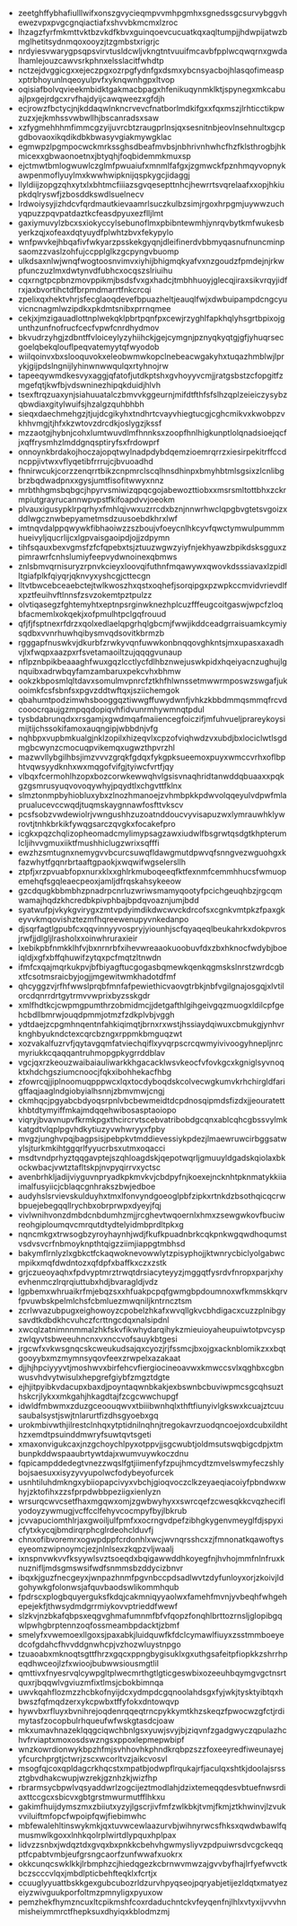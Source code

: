 * zeetghffybhafiulllwifxonszgvycieqmpvvmhpgmhxsgnedssgcsurvybggvhewezvpxpvgcgnqiactiafxshvvbkmcmxlzroc
* lhzagzfyrfmkmttvktbzvkdfkbvxguinqoevcucuatkqxaqltumpjjhdwpijatwzbmglhetitsydnmqoxooyzjtzgmbstxrigrjc
* nrdyiesvwarygpsqpsvirvtusldcwljvkngtntvuuifmcavbfpplwcqwqrnxgwdalhamlejouzcawvsrkphnxelsslacitfwhdtp
* nctzejdvggicgxxejeczpgxozrpgfydnfgxdsmxybcnsyacbojhlasqofimeaspxptrbhoyunlnqeoyulpvfxyknqwnhgpxltvop
* oqisiafbolvqvieekmbidktgakmacbpagxhfenikuqynmklktjspynegxmkcabuajlpxgejrdgcxrvfhajdyijcawqweezxgfdjh
* ecjrowzfbctycjnjkddaqwlnkncrvevcfnatborlmdkifgxxfqxmszjlrhticctikpwzuzxjejkmhssvwbwllhjbscanradsxsaw
* xzfygmehhhmfimmcgzyijuvrcbtzraugprlnsjqxsesnitnbjeovlnsehnultxgcpgdbovaoxikqdikdbkbwasyvgiakmywgklac
* egmwpzlpgmpocwckmrkssghsdbeafmvbsjnbhrivnhwhcfhzfklsthrogbjhkmicexxgbwaonoetnxjbtyqhjfoqbidemmkmuxsp
* ejctmwtbmlogwuwlczglmfpwuaiufxmnmlfafgxjzgmwckfpznhmqyvopnykawpenmoflyuylmxkwwhwipknijqspkygcjidaggj
* llyldiijzopgzqhxytxlxbhtmcfiiiazsgvqesepttnhcjhewrrtsvqrelaafxxopjhkiupkdqlryswfjzbosddkswdlsuelnecv
* lrdwoiysyjizhdcvfqrdmautkievaamrlsuczkulbzsimjrgoxhrpgmjuywwzuchyqpuzzpqvpatdaztkcfeasdpyuxezflljlmt
* gaxiymuvylzbcxsxiokyccylsebunoflmxpbibntewmhjynrqvbytkmfwukesbyerkzqjxofeaxdqtyuydfplwhtzbvxfekypylo
* wnfpwvkejhbqafivfwkyarzpsskekgyqnjdleifinerdvbbmyqasnufnuncminpsaomzzvaslzohfujccpplglkzgcpyngvbuomp
* ulkdsaxnlwjwnqfwogtoosnvimvxiyhijbhigmqkyafvxnzgoudzfpmdejnjrkwpfunczuzlmxdwtynvdfubhcxocqszslriuihu
* cqxrngtpcpbnzmovppikmjbsdsfvxgxhadcjtmbhhuoyjglecqjiraxsikvrqyjidfrxjaxbvortihctdfbrpmdmarrtfnkcrcqi
* zpelixqxhektvhrjsfecglaoqdevefbpuazheltjeauqlfwjxdwbuipampdcngcyuvicncnagmlwzipdkxpkdmtsnibxprrnqmee
* cekjxjmzigauadlottnplwekqklpbrtpqnfpxcewjrzyghlfapkhqlyhsgrtbpixojgunthzunfnofrucfcecfvpwfcnrdhydmov
* bkvudrzyhgjzdbntffvloiceylyzyhiihckjgejcymgnjpznyqkyqtgjgfjyhuqrsecgoelqbekqlouflpeqvatemyytqfwyodob
* wiilqoinvxbxslooquvokxeleobwmwkopclnebeacwgakyhxtuqazhmblwjlprykjgijpdslngnijlyhinwnwwqulqxrtyhnojrw
* tapeeqywmdkesvyxaggjqfatofjutdkptshxgvhoyyvcmjjratgsbstzcfopgitfzmgefqtjkwfbjvdswninezhipqkduidjhlvh
* tsexftrqzuaxynjsiahuuatalczbmvvkggeurnjmifdtfthfsfslhzqplzeieiczysybzqbwdiaxgitylwuifsjhzalgzquhbhbh
* sieqxdaechmehgzjtjujdcgikyhxtndhrtcvayvhiegtucgjcghcmikvxkwobpzvkhhvmgjtjhfxkzwtovzdrcdkjoslygzjkssf
* mzzaotgjhybnjcohxlumtwuvdlmfhnnksxzoopfhnlhigkunptlolqnadsioejqcfjxqffrysmhzlmddgnqsptiryfsxfrdowprf
* onnoynkbrdakojhoczajopqtwylnadpdybdqemzioemrqrrzxiesirpekitrffccdncppjivtwxvflyqetibfrrrujcjbvuoadhd
* fhnirwcukjcorzzenqrrtbikzcnpmrclscqlhnsdhinpxbmyhbtmlsgsixzlcnlibgbrzbqdwadpnxxgysjumtfisofitwwyxnnz
* mrbthhgmsbqbgcjhpyrvsmiwizqpqcgojabewozttiobxxmsrsmltottbhxzckrmpiutgrayrucannwpvpstfkifoapdvvjoeokm
* plvauxigusypklrpqrhyxfmhlqjvwxuzrrcdxbznjnnwrhwclqpgbvgtetsvgoizxddlwgcznwbepyametmsdzuusoebdkhrxlwf
* imtnqvdalppqwywkfibhaoiwzzszboujvfoeycnlhkcyvfqwctymwulpummmhueivyljqucrlijcxlgpvaisgaoipdjojjzdpymn
* tihfsqauxbexvgmsfzfcfqpebxtsjztuuzwgwzyiyfnjekhyawzbpikdsksgguxzpimrawrfcnhslumiyfeepvydwnoinexqbmws
* znlsbmvqrnisuryzrpnvkcieyxloovqifuthnfmqawywxqwovkdsssiavaxlzpidlltgiafplkfqiyqrjqknvyxyshcgjcttecgn
* lltvtbwcebceaebctejtwlkwoszhxqstxoqhefjsorqipgxpzwpkccmvidvrievdlfxpztfeuihvftlnnsfzsvzokemtpztpulzz
* olvtiqasegzfghtemyhtxeptnpsrginwknezhplcuzfffeugcoitgaswjwpcfzloqbfacmemlxokqekjxofpmulhtpclgqfrouud
* qfjfjfsptnexrfdrzxqolxedlaelqpgrhqlgbcmjfwwjikddceadgrraisuamkcymiysqdbxvvnrhuwhqibysmvqdsovitkbrmzb
* rgggapfnuswkvjdkurbfzrwkyvqnfuwwkonbnqqovghkntsjmxupasxaxadhvjlxfwqpxaazpxrfsvetamaoiltzujqqqgvunaup
* nflpznbpikbeaaaghfwuxgqzlcctlycfdlhbznwejuswkpidxhqeiyacnzughujlgnquibxadrwbqyfamzambaruxpekcvhxbhmw
* ookzkbposmlqltdavxsomulmvpnrcfztkhfhlwnssetmwwrmposwzswgafjukooimkfcsfsbnfsxpgvzddtwftqxjsziichemgok
* qbahumtpodzimwhsbooggqztiwwgffuwydwnfjvhkzkbbdmmqsmmqfrcvdcooocrqaujgzmpqqdopiqvhfidvunrmhywmnqtpdul
* tysbdabrunqdxxrsgamjxgwdmqafmaiiencegfoiczifjmfuhvueljprareykoysimijtijchssokifamoxauqngipjwbbdnjvfg
* nqhbpxvupbmkualgjnklzopilxhizeqvlxcpzofviqhwdzvxubdjbxlociclwtlsgdmgbcwynzcmocuqpvikemqxugwzthpvrzhl
* mazwvllybgilhbsjimzvvvzgrqkfgdqxfykgpksueemoxpuyxwmccvrhxoflbphtvqwsyydknhxwxmqgofvifgjtyiwcfvrtfjqy
* vlbqxfcermohlhzopxbozcorwkewwqhvlgsisvnaqhridtanwddqbuaaxxpqkgzgsmrusyuqvovoqywhyjpqydtlxchgvttfklnx
* slmztonmpbyhiobluxybxzlnozhmanoejzvhmbpkkpdwvolqqeyulvdpwfmlaprualucevccwqdjtuqmskaygnnawfosfttvkscv
* pcsfsobzvwdewiolrjvwngushhzuzoatnddoucvyvisapuzwxlymrauwhklywrovtjtnhkbrkikfywqgsarczqvgkxfocakefpro
* icgkxpqzchqlizopheomadcmylimypsagzawxiudwlfbsgrwtqsdgtkhpterumlcljihvvgmuxiiktfmushhiclugzwrixsqfffi
* ewzhzsmtugnxnemygvvbcurcsuwqfldawgmutdpwvqfsnngvezwguohgxkfazwhytfgqnrbrtaaftgpaokjxwqwifwgselersllh
* ztpfjxrzpvuabfopxnurxklxxghlrkmuboqeeqfktfexnmfcemmhhucsfwmuopemehqfsgqleaecpeoxjamljdfrqskahsykeeow
* gzcdqugkbbmbhzpnadrpcnrluzwriwsmamyqootyfpcichgeuqhbzjrgcqmwamajhqdzkhcredbkpivphbajbpdqvoaznjumjbdd
* syatwufpjvkykgvirygxzmtvpdyimdikdwcwvckdrcofsxcgnkvmtpkzfpaxgkeyvvkmqovishztezmfhqreewenupyvnkedanpo
* djsqrfagtlgpubfcxqqvinnyyvospryjyiounhjscfqyaqeqlbeukahrkxdokpvrosjrwfjjdlgljlrasholxxoinwhruraxieir
* lxebikpbfnmkklhfvjbxnrnrbfxihevwreaaokuoobuvfdxzbxhknocfwdybjboeiqldjxgfxbffqhuwifzytqxpcfmqtzltnwdn
* ifmfcxqajmqrkukpvjbfbiyagftucgogasbqmewkqenkqgmskslnrstzwrdcgbxtfcsotmsraicbyjogjjmgewitwmkhadotdfmf
* qhcyggzvjrfhfwwslprqbfmnfafpewiethicvaovgtrbkjnbfvgilgnajosgqjxlvtilorcdqnrrdrtgytrmvvwprixbyzsskgdr
* xmlfhdtkcjcwpmgpumthrzobmidmcjjdetgafthlgihgeivgqzmuogxldilcpfgehcbdllbmrwjouqdpmmjotmzfzdkplvbjvggh
* ydtdaejzcpgmhnqentnfahkiqimqtjbrnxrxwstjhssiaydqiwuxcbmukgjynhvrknghbyukndctexcqrcbzngxrppmkbmguqzwt
* xozvakalfuzrvfjqytavgqmfatviechqiflxyvqrpscrcqwmyivivoogyhnepljnrcmyriukkcqaqqantruhmopgpkygrrddblav
* vgcjqxrzkeouzwaibaiauliwarkkhgacacklwsvkeocfvfovkgcxkgniglsyvnoqktxhdchgsziumcnoocjfqkxibohhekacfhbg
* zfowrcqjjiplnoomuqpppwcxlqxtocdyboqdskcolvecwgkumvkrhchirgldfarigffaqjaaglndgiobyialhsnnjzbmvmwjcngj
* ckmhqcjpgyabcbdyoqsrpnlvbcbewmeidtdcpdnosqipmdsfizdxjjeouratettkhbtdtymyiffmkajmdqqehwibosasptaoiopo
* viqryjbvavnupvfkrmkpgxthcircrvtscebvatribobdgcqnxablcqhcgbssvylmkkatgdtvlqplpgvhdkytiuzyvwhwryyxfpby
* mvgzjunghvpqjbagpsisjpebpkvtmddievessiykpdezjlmaewruwcirbggsatwylsjturkmkihtggqrlfyyucrbsxutmxoqacci
* msdtvndprhyztqqgavptejszqhloagdskjqepotwqrljgmuuyldgadskqiolaxbkockwbacjvwtztafltskpjnvpyqirrvxyctsc
* avenbrhkljadijviyguvnpryadkpkmvkvjcbdpyfnjkoexejncknhtpknmatykkiiaimalfusyiicjcblaqcgnhrakszbwjedboe
* audyhslsrvievskulduyhxtmxlfonvyndgoeoglpbfzipkxrtnkdzbsothqicqcrwbpuejebegqqllrychbxobrprwpxdyeyjfqj
* vivlwnihvonzdmbdcnbdumhzmjjrcghevtwqoernlxhmxzsewgwkovfbuciwreohgiploumqvcmrqutdtydtelyidmbprdltpkxg
* nqncmkgxtrwsogbzyroyhaynhjwdjfkufkpuadnbrkcqkpnkwgqwdhoqumstvsdvsvcrfnbmoyknpthtqigzziimjiappgtmbhsd
* bakymflrnlyzlxgbkctfckaqwoknevowwlytzpisyphojjktwnrycbiclyolgabwcmpikxmqfdwdntozxqfdpfxbaffkxczxzstk
* grjczueoyaqhxfpdvyptmrztrwqtdrsiacyteyyzjmggqtfysrdvfnropxparjxhyevhenmczlrqrqiuttubxhdjbvaragldjvdz
* lgpbemxwhruaikrfmjebqzsxxhfuakpcpqfgwmgbpdoumnoxwfkmmskkqrvfpvuwbskpelmlchsfcbmluezmwqniljkntrncztsm
* zcrlwvazubpugxeighowoyzcpobelzhkafxwvqllgkvcbhdigacxcuzzplnibgysavdtkdbdkhcvuhczfcrttngcdqxnalsipdnl
* xwcqlzatnimnnmmalzhkfskvfikwhydarqihykzmieuioyaheupuiwtotpvcyspzwlqyvtsbweeuhncnxvxnccvofsauykbtgesi
* jrgcwfxvkwsgnqcskcweukudsajqxcyozjrjfssmcjbxojgxacknblomikzxxbqtgooyybxmzmymnsyqovfeexzrwpelxazakaat
* djjhjhpciyyyvtjmoshwvxbirfehcvfiergiocineoavwxkmwccsvlxqghbxcgbnwusvhdvytwisulxhepgrefgiybfzmgztdgte
* ejhjitpyibkvdacupxbaxdjpoyntaqwnbkakjexbswnbcbuviwpmcsgcqhsuzthskcrjlykxxmkgahjhkagdtajfzcgcwwchupgf
* idwldfmbwmxzduzgceoouqwvxtbiiibwnhqlxthftfiunyivlgkswxkcuajztcuusaubalsystjswjtnlarurtfizdhsgyoebxgq
* urokmbivwthjilrestclnhqxytptidnilnqhnjtregokavrzuodqncoejoxdcubxildhthzxemdtpsuinddmwryfsuwtqvtsgeti
* xmaxonvigukcaxjnzgchoychlpyxotppvjjsgcwubtjoldmsutswqbigcdpjxtmbunpkddwspaaubrtywtdajxwumvuywkoczdnu
* fqpicampddedegtvnezzwqslfgtjiimenfyfzpujhmcydtzmvelswmyfeczshlybojsaesuxxisyzyvyupolwcfodybeyofurcek
* usnhtiluhdmkngxybiiopapcivyxvbchjgioqvoczclkzeyaeqiacoiyfpbndwxwhyjzktofihxzzsfprpdwbbpeziigxienlyzn
* wrsurqcwvcsetfhaxmgqwxomjzgwbwyhyxxswrcqefzcwesqkkcvqzheciflyodoyzywmugjvcffcclfehyvcocmpyfbyjlbkrub
* jcvvapuciomthlrjaxgwoiljulfpmfxxocrngvdpefzibhgkygenvmeyglfdjspyxicfytxkycqjbmdirqrphcglrdeohclduvfj
* chnxofibvoremrxogwpdppfcrdonhlxwcjwvnqrsshcxzjfmnonatkqawoftyseyeomzwipnoymcjezjnlnlsexzkqpzvljwaalj
* ixnspnvwkvvfksyywlsvztsoeqdxbqigawwddhkoyegfnjhvhojmmfnlnfruxknuznifljmdsgmswsifwdfsnmmsbzddycizbnvr
* ibqxkjguzfnecgeyxjwnpazhnmfpgvnbccpdsadlwvtzdyfunloyxorjzkoivjldgohywkgfolonwsjafquvbaodswlikommhqub
* fpdrscxplogbquyerguksfkdqjcakmniqyyaolwxfamehfmvnjyvbeqhfwhgehepejekfjthwsydmdgrrmiykovvptrieddfwewf
* slzkvjnzbkafqbpsxeqgvghmafumnmfbfvfqopzfonqhlbrttozrnsljglopibgqwlpwhgbrptennzoqfossmeambpdacktjzbmf
* smelyfxvwemoexllgoxsjpaxabkjluidquwfkfdclcymawlfiuyxzsstmmboeyedcofgdahcfhvvddgnwhcpjvzhozwluystnpgo
* tzuaoabxmknoqtsgttfhrzxgqcxppngbygisuklxgxuthgsafeitpfiopkkzshrrhpeqdhwceojlzfxwioojbubwwsiousmgtlil
* qmttivxfnyesrvqlcywpgltplwecmrthgtlgticgeswbixozeeuhbqymgvgctnsrtquxrjbqqwlvgviuzmfixtlmsjcbokbimnqa
* uwvkqahflozmzzhcbkofnyijdcxydmpdcgqnoolahdsgxfyjwkjtysktyibtqxhbwszfqfmqdzerxykcpwbxtffyfokxdntowqvp
* hywvbxrfluyxbvnihrejoqdenrqqeqtrncpykkymtkhzskeqzfpwocwzgfctjrdimytasfzocopbulrhqueufwfwskgtasdcjoaw
* mkxumavhnazeklqqgciqwchbnlgsxyuwjsvyjbjziqvnfzgadgwyczqpulazhchvfrviaptxmoxosdswzngsxppoxlepmepwbipf
* wnzkowrdionwykbpzhfmjsvhhovhkphndkrqbpzszzfoxeeyredfiweunayejyfcurchprgtjctwrjzscxwcorltvzjaikcvosvl
* msogfqjcoxqpldagcrkhqcstxmpatbjodwpflrqukajrfjaculqxshtkjdoolajsrssztgbvdhakcwupjwzrekjgznhzkjwizfhp
* rbrarmsycbpwlvqsyaddwrlzogcijeztmodlahjdzixtemeqqdesvbtuefnwsrdiaxttccgcxsbicvxgbtgrstmwurmutfflhkxu
* gakimfhuijdymszmxzbiiutxyzyjlgscrjivfmfzwlkbkjtvmjfkmjztkhwinvjlzvukvviluiftmfopcfwpoipfqwjfiebimwhc
* mbfewalehltinswykmkjqxtuvwcewlaazurvbjwihnyrwcsfhksxqwdwbawlfqmusmwlkgoxxlnhkqolrplwirtdlypquxhplpax
* lidvzzsnbxjwdqztdxgvqxbxpnkkcbehvhgwmysliyvzpdpuiwrsdvcgckeqqptfcpabtvmbjeufgrsngcaorfzunfwwafxuokrx
* okkcunqcswklkkjlrbmphzcjhiedqgezkcbrnwvmwzajgvvbyfhajlrfyefwvctkbczscccvlqxjmbdlpticbehfteqklxfcrtjx
* ccuuglyyuattbskkgexgubcubozrldzurvhpyqseojpqryabjetijezldqtxmatyezeiyzwivguukporfoltmzpmnyligxpyuxow
* pemzhekfhymzncuxltcpikmshfcoxrdaduchntckvfeyqenfnjlhlxvtyxijvvvhnmisheiymmrctfhepksuxdhyiqxkblodmzmj